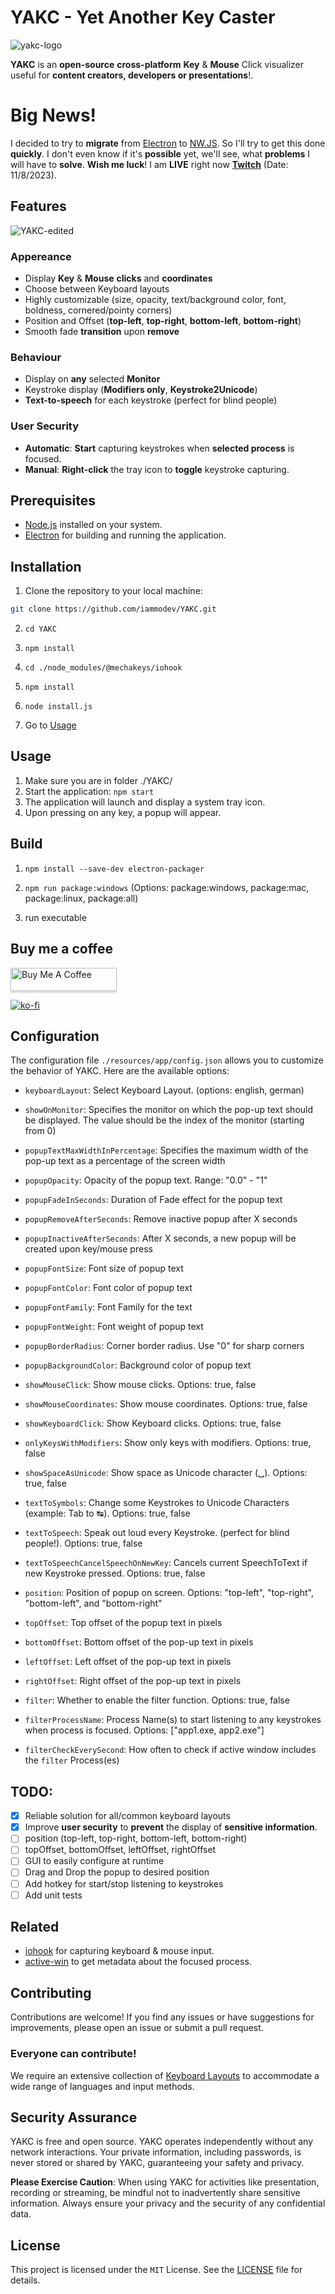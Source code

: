 # YAKC - Yet Another Key Caster

![yakc-logo](https://github.com/iammodev/YAKC/assets/89686923/d776922e-ebb8-42b0-b49f-c516d52957ae)

**YAKC** is an **open-source** **cross-platform** **Key** & **Mouse** Click visualizer useful for **content creators, developers or presentations**!.

# Big News!

I decided to try to **migrate** from [Electron](https://www.electronjs.org/) to [NW.JS](https://nwjs.io). So I'll try to get this done **quickly**. I don't even know if it's **possible** yet, we'll see, what **problems** I will have to **solve**. **Wish me luck**! I am **LIVE** right now **[Twitch](https://www.twitch.tv/iammodev)** (Date: 11/8/2023).

## Features

![YAKC-edited](https://github.com/iammodev/YAKC/assets/89686923/1b650c0b-bf86-47f6-afad-cfc072eb59c9)

### Appereance

- Display **Key** & **Mouse** **clicks** and **coordinates**
- Choose between Keyboard layouts
- Highly customizable (size, opacity, text/background color, font, boldness, cornered/pointy corners)
- Position and Offset (**top-left**, **top-right**, **bottom-left**, **bottom-right**)
- Smooth fade **transition** upon **remove**

### Behaviour

- Display on **any** selected **Monitor**
- Keystroke display (**Modifiers only**, **Keystroke2Unicode**)
- **Text-to-speech** for each keystroke (perfect for blind people)

### User Security

- **Automatic**: **Start** capturing keystrokes when **selected process** is focused.
- **Manual**: **Right-click** the tray icon to **toggle** keystroke capturing.

## Prerequisites

- [Node.js](https://nodejs.org/) installed on your system.
- [Electron](https://www.electronjs.org/) for building and running the application.

## Installation

1. Clone the repository to your local machine:

```bash
git clone https://github.com/iammodev/YAKC.git
```

2. `cd YAKC`

3. `npm install`

4. `cd ./node_modules/@mechakeys/iohook`

5. `npm install`

6. `node install.js`

7. Go to [Usage](#usage)

## Usage

1. Make sure you are in folder ./YAKC/
2. Start the application: `npm start`
3. The application will launch and display a system tray icon.
4. Upon pressing on any key, a popup will appear.

## Build

1. `npm install --save-dev electron-packager`

2. `npm run package:windows` (Options: package:windows, package:mac, package:linux, package:all)

3. run executable

## Buy me a coffee

<a href="https://www.buymeacoffee.com/iammodev" target="_blank"><img src="https://www.buymeacoffee.com/assets/img/custom_images/orange_img.png" alt="Buy Me A Coffee" style="height: 37px !important;width: 170px !important;box-shadow: 0px 3px 2px 0px rgba(190, 190, 190, 0.5) !important;-webkit-box-shadow: 0px 3px 2px 0px rgba(190, 190, 190, 0.5) !important;" ></a>

[![ko-fi](https://ko-fi.com/img/githubbutton_sm.svg)](https://ko-fi.com/iammodev)

## Configuration

The configuration file `./resources/app/config.json` allows you to customize the behavior of YAKC. Here are the available options:

- `keyboardLayout`: Select Keyboard Layout. (options: english, german)

- `showOnMonitor`: Specifies the monitor on which the pop-up text should be displayed. The value should be the index of the monitor (starting from 0)

- `popupTextMaxWidthInPercentage`: Specifies the maximum width of the pop-up text as a percentage of the screen width

- `popupOpacity`: Opacity of the popup text. Range: "0.0" - "1"

- `popupFadeInSeconds`: Duration of Fade effect for the popup text

- `popupRemoveAfterSeconds`: Remove inactive popup after X seconds

- `popupInactiveAfterSeconds`: After X seconds, a new popup will be created upon key/mouse press

- `popupFontSize`: Font size of popup text

- `popupFontColor`: Font color of popup text

- `popupFontFamily`: Font Family for the text

- `popupFontWeight`: Font weight of popup text

- `popupBorderRadius`: Corner border radius. Use "0" for sharp corners

- `popupBackgroundColor`: Background color of popup text

- `showMouseClick`: Show mouse clicks. Options: true, false

- `showMouseCoordinates`: Show mouse coordinates. Options: true, false

- `showKeyboardClick`: Show Keyboard clicks. Options: true, false

- `onlyKeysWithModifiers`: Show only keys with modifiers. Options: true, false

- `showSpaceAsUnicode`: Show space as Unicode character (␣). Options: true, false

- `textToSymbols`: Change some Keystrokes to Unicode Characters (example: Tab to ↹). Options: true, false

- `textToSpeech`: Speak out loud every Keystroke. (perfect for blind people!). Options: true, false

- `textToSpeechCancelSpeechOnNewKey`: Cancels current SpeechToText if new Keystroke pressed. Options: true, false

- `position`: Position of popup on screen. Options: "top-left", "top-right", "bottom-left", and "bottom-right"

- `topOffset`: Top offset of the popup text in pixels

- `bottomOffset`: Bottom offset of the pop-up text in pixels

- `leftOffset`: Left offset of the pop-up text in pixels

- `rightOffset`: Right offset of the pop-up text in pixels

- `filter`: Whether to enable the filter function. Options: true, false

- `filterProcessName`: Process Name(s) to start listening to any keystrokes when process is focused. Options: ["app1.exe, app2.exe"]

- `filterCheckEverySecond`: How often to check if active window includes the `filter` Process(es)

## TODO:

- [x] Reliable solution for all/common keyboard layouts
- [x] Improve **user security** to **prevent** the display of **sensitive information**.
- [ ] position (top-left, top-right, bottom-left, bottom-right)
- [ ] topOffset, bottomOffset, leftOffset, rightOffset
- [ ] GUI to easily configure at runtime
- [ ] Drag and Drop the popup to desired position
- [ ] Add hotkey for start/stop listening to keystrokes
- [ ] Add unit tests

## Related

- [iohook](https://github.com/mechakeys/iohook) for capturing keyboard & mouse input.
- [active-win](https://github.com/sindresorhus/active-win) to get metadata about the focused process.

## Contributing

Contributions are welcome! If you find any issues or have suggestions for improvements, please open an issue or submit a pull request.

### Everyone can contribute!

We require an extensive collection of [Keyboard Layouts](./src/keyboardLayouts/) to accommodate a wide range of languages and input methods.

## Security Assurance

YAKC is free and open source. YAKC operates independently without any network interactions. Your private information, including passwords, is never stored or shared by YAKC, guaranteeing your safety and privacy.

**Please Exercise Caution**: When using YAKC for activities like presentation, recording or streaming, be mindful not to inadvertently share sensitive information. Always ensure your privacy and the security of any confidential data.

## License

This project is licensed under the `MIT` License. See the [LICENSE](LICENSE) file for details.

